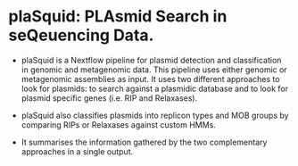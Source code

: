 # plaSquid: PLAsmid Search in seQeuencing Data.

- plaSquid is a Nextflow pipeline for plasmid detection and classification in genomic and metagenomic data. This pipeline uses either genomic or metagenomic assemblies as input. It uses two different approaches to look for plasmids: to search against a plasmidic database and to look for plasmid specific genes (i.e. RIP and Relaxases).

- plaSquid also classifies plasmids into replicon types and MOB groups by comparing RIPs or Relaxases against custom HMMs. 

- It summarises the information gathered by the two complementary approaches in a single output. 



